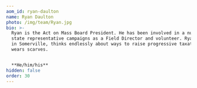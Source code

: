 ```yaml
---
aom_id: ryan-daulton
name: Ryan Daulton
photo: /img/team/Ryan.jpg
bio: >-
  Ryan is the Act on Mass Board President. He has been involved in a number of
  state representative campaigns as a Field Director and volunteer. Ryan lives
  in Somerville, thinks endlessly about ways to raise progressive taxation, and
  wears scarves. 


  **He/him/his**
hidden: false
order: 30
---
```


